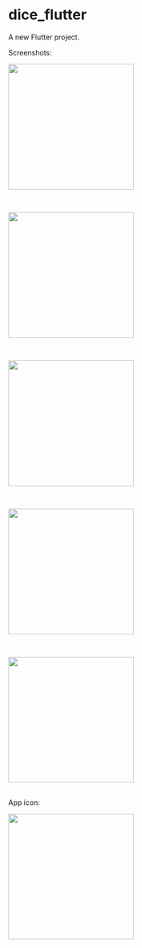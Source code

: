 # dice_flutter

A new Flutter project.

Screenshots:<br/>
<p >
<img width="250" src="https://user-images.githubusercontent.com/71442681/182360823-d93f2c97-b2ce-4bc5-99c8-85483174bea9.jpg">
</p>

<br/>
<p >
  <img width="250" src="https://user-images.githubusercontent.com/71442681/182360901-99788d26-2dd0-4b52-86d8-e04765adc625.jpg">
</p>

<br/>
<p>
  <img width="250" src="https://user-images.githubusercontent.com/71442681/182361020-b737a33f-d384-4e2f-bca9-07c2b62002cc.jpg">
</p>

<br/>
<p> <img width="250" src="https://user-images.githubusercontent.com/71442681/182361479-2bbd6c92-0139-4c83-ab2d-4f6ee5969343.jpg">
</p>

<br/>
<p> <img width="250" src="https://user-images.githubusercontent.com/71442681/182361935-f5eb738e-03e0-40e6-af38-c1fe9482f1cf.png">
</p>

<br/>
App icon:<br/>
<p >
  <img width="250" src="https://user-images.githubusercontent.com/71442681/182362104-669e0d66-c34e-4c07-a9de-9a1511d88ad6.png">
</p>

